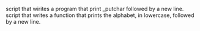 script that wirites a program that print _putchar followed by a new line.
script that writes a function that prints the alphabet, in lowercase, followed by a new line.
